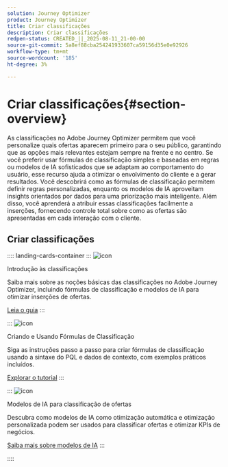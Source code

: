 ```yaml
---
solution: Journey Optimizer
product: Journey Optimizer
title: Criar classificações
description: Criar classificações
redpen-status: CREATED_||_2025-08-11_21-00-00
source-git-commit: 5a8ef88cba254241933607ca59156d35e0e92926
workflow-type: tm+mt
source-wordcount: '185'
ht-degree: 3%

---
```



# Criar classificações{#section-overview}

As classificações no Adobe Journey Optimizer permitem que você personalize quais ofertas aparecem primeiro para o seu público, garantindo que as opções mais relevantes estejam sempre na frente e no centro. Se você preferir usar fórmulas de classificação simples e baseadas em regras ou modelos de IA sofisticados que se adaptam ao comportamento do usuário, esse recurso ajuda a otimizar o envolvimento do cliente e a gerar resultados. Você descobrirá como as fórmulas de classificação permitem definir regras personalizadas, enquanto os modelos de IA aproveitam insights orientados por dados para uma priorização mais inteligente. Além disso, você aprenderá a atribuir essas classificações facilmente a inserções, fornecendo controle total sobre como as ofertas são apresentadas em cada interação com o cliente.

## Criar classificações

:::: landing-cards-container
:::
![icon](https://cdn.experienceleague.adobe.com/icons/book.svg?lang=pt-BR)

Introdução às classificações

Saiba mais sobre as noções básicas das classificações no Adobe Journey Optimizer, incluindo fórmulas de classificação e modelos de IA para otimizar inserções de ofertas.

[Leia o guia](../using/offers/ranking/get-started-rankings.md)
:::

:::
![icon](https://cdn.experienceleague.adobe.com/icons/circle-play.svg?lang=pt-BR)

Criando e Usando Fórmulas de Classificação

Siga as instruções passo a passo para criar fórmulas de classificação usando a sintaxe do PQL e dados de contexto, com exemplos práticos incluídos.

[Explorar o tutorial](../using/offers/ranking/create-ranking-formulas.md)
:::

:::
![icon](https://cdn.experienceleague.adobe.com/icons/chart-line.svg?lang=pt-BR)

Modelos de IA para classificação de ofertas

Descubra como modelos de IA como otimização automática e otimização personalizada podem ser usados para classificar ofertas e otimizar KPIs de negócios.

[Saiba mais sobre modelos de IA](ai-models-landing-page.md)
:::

::::
